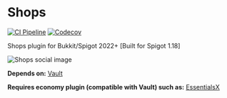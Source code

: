 # Shops
[![CI Pipeline](https://github.com/BrendonButler/Shops/actions/workflows/pipeline.yml/badge.svg)](https://github.com/MrSparkzz/Shops/actions/workflows/pipeline.yml)
[![Codecov](https://img.shields.io/codecov/c/github/BrendonButler/Shops?logo=codecov&logoColor=white&label=Coverage)](https://app.codecov.io/github/BrendonButler/Shops)

Shops plugin for Bukkit/Spigot 2022+ [Built for Spigot 1.18]

![Shops social image](https://repository-images.githubusercontent.com/388618586/0d033997-0fcd-44db-a53d-c635f8bc38f5)

**Depends on:** [Vault](https://github.com/MilkBowl/Vault)

**Requires economy plugin (compatible with Vault) such as:** [EssentialsX](https://github.com/EssentialsX/Essentials)
